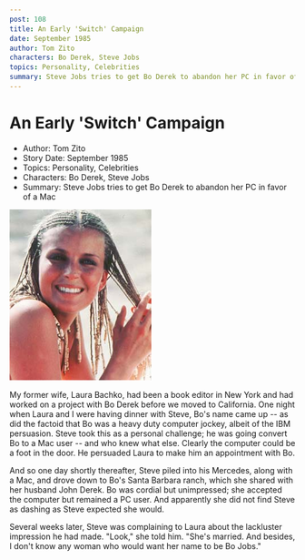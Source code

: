 ```yaml
---
post: 108
title: An Early 'Switch' Campaign
date: September 1985
author: Tom Zito
characters: Bo Derek, Steve Jobs
topics: Personality, Celebrities
summary: Steve Jobs tries to get Bo Derek to abandon her PC in favor of a Mac
---
```


# An Early 'Switch' Campaign
* Author: Tom Zito
* Story Date: September 1985
* Topics: Personality, Celebrities
* Characters: Bo Derek, Steve Jobs
* Summary: Steve Jobs tries to get Bo Derek to abandon her PC in favor of a Mac

![Bo Derek, PC User](images/Macintosh/bo_derek.jpg) 

My former wife, Laura Bachko, had been a book editor in New York and had worked on a project with Bo Derek before we moved to California.  One night when Laura and I were having dinner with Steve, Bo's name came up -- as did the factoid that Bo was a heavy duty computer jockey, albeit of the IBM persuasion.  Steve took this as a personal challenge; he was going convert Bo to a Mac user -- and who knew what else.  Clearly the computer could be a foot in the door.  He persuaded Laura to make him an appointment with Bo.

And so one day shortly thereafter, Steve piled into his Mercedes, along with a Mac, and drove down to Bo's Santa Barbara ranch, which she shared with her husband John Derek.  Bo was cordial but unimpressed; she accepted the computer but remained a PC user.  And apparently she did not find Steve as dashing as Steve expected she would.

Several weeks later, Steve was complaining to Laura about the lackluster impression he had made.  "Look," she told him.  "She's married. And besides, I don't know any woman who would want her name to be Bo Jobs."